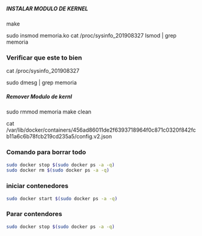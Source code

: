 


##### INSTALAR MODULO DE KERNEL


make


sudo insmod memoria.ko
cat /proc/sysinfo_201908327
lsmod | grep memoria

### Verificar que este to bien
cat /proc/sysinfo_201908327

sudo dmesg | grep memoria

##### Remover Modulo de kernl

sudo rmmod memoria
make clean

cat /var/lib/docker/containers/456ad86011de2f6393718964f0c871c0320f842fcb11a6c6b78fcb219cd235a5/config.v2.json


### Comando para borrar todo

```bash
sudo docker stop $(sudo docker ps -a -q)
sudo docker rm $(sudo docker ps -a -q)
```

### iniciar contenedores

```bash
sudo docker start $(sudo docker ps -a -q)
```

### Parar contendores

```bash
sudo docker stop $(sudo docker ps -a -q)
```